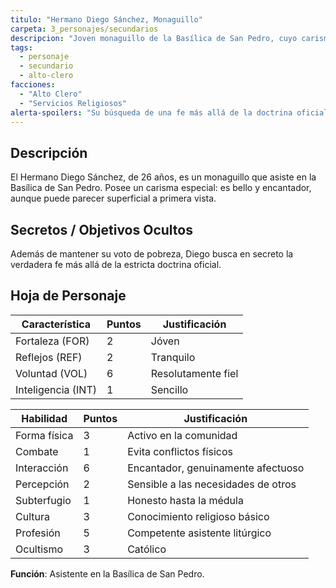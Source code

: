 ```yaml
---
titulo: "Hermano Diego Sánchez, Monaguillo"
carpeta: 3_personajes/secundarios
descripcion: "Joven monaguillo de la Basílica de San Pedro, cuyo carisma y belleza ocultan una búsqueda personal de la fe verdadera."
tags:
  - personaje
  - secundario
  - alto-clero
facciones:
  - "Alto Clero"
  - "Servicios Religiosos"
alerta-spoilers: "Su búsqueda de una fe más allá de la doctrina oficial es un secreto."
---
```


## Descripción

El Hermano Diego Sánchez, de 26 años, es un monaguillo que asiste en la Basílica de San Pedro. Posee un carisma especial: es bello y encantador, aunque puede parecer superficial a primera vista.

## Secretos / Objetivos Ocultos

Además de mantener su voto de pobreza, Diego busca en secreto la verdadera fe más allá de la estricta doctrina oficial.

## Hoja de Personaje

| **Característica** | **Puntos** | **Justificación** |
| --- | --- | --- |
| Fortaleza (FOR) | 2 | Jóven |
| Reflejos (REF) | 2 | Tranquilo |
| Voluntad (VOL) | 6 | Resolutamente fiel |
| Inteligencia (INT) | 1 | Sencillo |

| **Habilidad** | **Puntos** | **Justificación** |
| --- | --- | --- |
| Forma física | 3 | Activo en la comunidad |
| Combate | 1 | Evita conflictos físicos |
| Interacción | 6 | Encantador, genuinamente afectuoso |
| Percepción | 2 | Sensible a las necesidades de otros |
| Subterfugio | 1 | Honesto hasta la médula |
| Cultura | 3 | Conocimiento religioso básico |
| Profesión | 5 | Competente asistente litúrgico |
| Ocultismo | 3 | Católico |

**Función**: Asistente en la Basílica de San Pedro. 